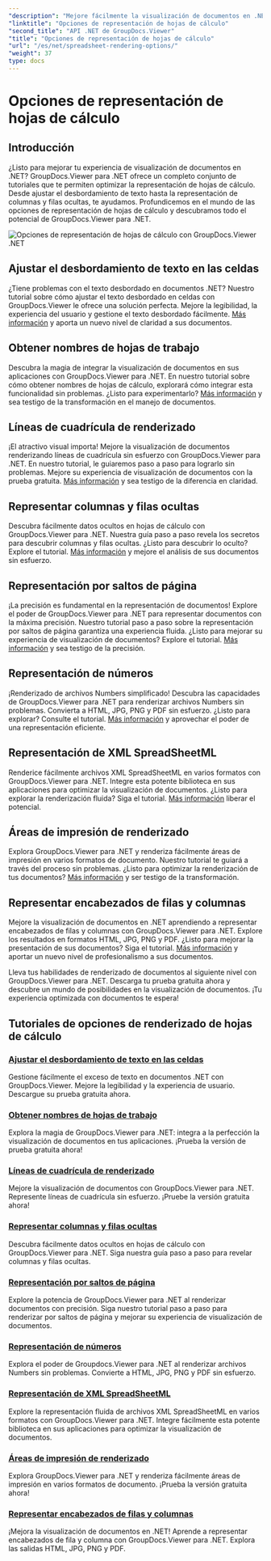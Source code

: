 ```yaml
---
"description": "Mejore fácilmente la visualización de documentos en .NET con los tutoriales de GroupDocs.Viewer. Aprenda a ajustar el desbordamiento de texto, renderizar líneas de cuadrícula y mucho más."
"linktitle": "Opciones de representación de hojas de cálculo"
"second_title": "API .NET de GroupDocs.Viewer"
"title": "Opciones de representación de hojas de cálculo"
"url": "/es/net/spreadsheet-rendering-options/"
"weight": 37
type: docs
---
```

# Opciones de representación de hojas de cálculo

## Introducción

¿Listo para mejorar tu experiencia de visualización de documentos en .NET? GroupDocs.Viewer para .NET ofrece un completo conjunto de tutoriales que te permiten optimizar la representación de hojas de cálculo. Desde ajustar el desbordamiento de texto hasta la representación de columnas y filas ocultas, te ayudamos. Profundicemos en el mundo de las opciones de representación de hojas de cálculo y descubramos todo el potencial de GroupDocs.Viewer para .NET.

![Opciones de representación de hojas de cálculo con GroupDocs.Viewer .NET](/viewer/spreadsheet-rendering-options/image.png)

## Ajustar el desbordamiento de texto en las celdas

¿Tiene problemas con el texto desbordado en documentos .NET? Nuestro tutorial sobre cómo ajustar el texto desbordado en celdas con GroupDocs.Viewer le ofrece una solución perfecta. Mejore la legibilidad, la experiencia del usuario y gestione el texto desbordado fácilmente. [Más información](./adjust-text-overflow-cells/) y aporta un nuevo nivel de claridad a sus documentos.

## Obtener nombres de hojas de trabajo

Descubra la magia de integrar la visualización de documentos en sus aplicaciones con GroupDocs.Viewer para .NET. En nuestro tutorial sobre cómo obtener nombres de hojas de cálculo, explorará cómo integrar esta funcionalidad sin problemas. ¿Listo para experimentarlo? [Más información](./get-worksheets-names/) y sea testigo de la transformación en el manejo de documentos.

## Líneas de cuadrícula de renderizado

¡El atractivo visual importa! Mejore la visualización de documentos renderizando líneas de cuadrícula sin esfuerzo con GroupDocs.Viewer para .NET. En nuestro tutorial, le guiaremos paso a paso para lograrlo sin problemas. Mejore su experiencia de visualización de documentos con la prueba gratuita. [Más información](./render-grid-lines/) y sea testigo de la diferencia en claridad.

## Representar columnas y filas ocultas

Descubra fácilmente datos ocultos en hojas de cálculo con GroupDocs.Viewer para .NET. Nuestra guía paso a paso revela los secretos para descubrir columnas y filas ocultas. ¿Listo para descubrir lo oculto? Explore el tutorial. [Más información](./render-hidden-columns-rows/) y mejore el análisis de sus documentos sin esfuerzo.

## Representación por saltos de página

¡La precisión es fundamental en la representación de documentos! Explore el poder de GroupDocs.Viewer para .NET para representar documentos con la máxima precisión. Nuestro tutorial paso a paso sobre la representación por saltos de página garantiza una experiencia fluida. ¿Listo para mejorar su experiencia de visualización de documentos? Explore el tutorial. [Más información](./rendering-by-page-breaks/) y sea testigo de la precisión.

## Representación de números

¡Renderizado de archivos Numbers simplificado! Descubra las capacidades de GroupDocs.Viewer para .NET para renderizar archivos Numbers sin problemas. Convierta a HTML, JPG, PNG y PDF sin esfuerzo. ¿Listo para explorar? Consulte el tutorial. [Más información](./rendering-numbers/) y aprovechar el poder de una representación eficiente.

## Representación de XML SpreadSheetML

Renderice fácilmente archivos XML SpreadSheetML en varios formatos con GroupDocs.Viewer para .NET. Integre esta potente biblioteca en sus aplicaciones para optimizar la visualización de documentos. ¿Listo para explorar la renderización fluida? Siga el tutorial. [Más información](./rendering-xml-spreadsheetml/) liberar el potencial.

## Áreas de impresión de renderizado

Explora GroupDocs.Viewer para .NET y renderiza fácilmente áreas de impresión en varios formatos de documento. Nuestro tutorial te guiará a través del proceso sin problemas. ¿Listo para optimizar la renderización de tus documentos? [Más información](./render-print-areas/) y ser testigo de la transformación.

## Representar encabezados de filas y columnas

Mejore la visualización de documentos en .NET aprendiendo a representar encabezados de filas y columnas con GroupDocs.Viewer para .NET. Explore los resultados en formatos HTML, JPG, PNG y PDF. ¿Listo para mejorar la presentación de sus documentos? Siga el tutorial. [Más información](./render-row-column-headings/) y aportar un nuevo nivel de profesionalismo a sus documentos.

Lleva tus habilidades de renderizado de documentos al siguiente nivel con GroupDocs.Viewer para .NET. Descarga tu prueba gratuita ahora y descubre un mundo de posibilidades en la visualización de documentos. ¡Tu experiencia optimizada con documentos te espera!
## Tutoriales de opciones de renderizado de hojas de cálculo
### [Ajustar el desbordamiento de texto en las celdas](./adjust-text-overflow-cells/)
Gestione fácilmente el exceso de texto en documentos .NET con GroupDocs.Viewer. Mejore la legibilidad y la experiencia de usuario. Descargue su prueba gratuita ahora.
### [Obtener nombres de hojas de trabajo](./get-worksheets-names/)
Explora la magia de GroupDocs.Viewer para .NET: integra a la perfección la visualización de documentos en tus aplicaciones. ¡Prueba la versión de prueba gratuita ahora!
### [Líneas de cuadrícula de renderizado](./render-grid-lines/)
Mejore la visualización de documentos con GroupDocs.Viewer para .NET. Represente líneas de cuadrícula sin esfuerzo. ¡Pruebe la versión gratuita ahora!
### [Representar columnas y filas ocultas](./render-hidden-columns-rows/)
Descubra fácilmente datos ocultos en hojas de cálculo con GroupDocs.Viewer para .NET. Siga nuestra guía paso a paso para revelar columnas y filas ocultas.
### [Representación por saltos de página](./rendering-by-page-breaks/)
Explore la potencia de GroupDocs.Viewer para .NET al renderizar documentos con precisión. Siga nuestro tutorial paso a paso para renderizar por saltos de página y mejorar su experiencia de visualización de documentos.
### [Representación de números](./rendering-numbers/)
Explora el poder de Groupdocs.Viewer para .NET al renderizar archivos Numbers sin problemas. Convierte a HTML, JPG, PNG y PDF sin esfuerzo.
### [Representación de XML SpreadSheetML](./rendering-xml-spreadsheetml/)
Explore la representación fluida de archivos XML SpreadSheetML en varios formatos con GroupDocs.Viewer para .NET. Integre fácilmente esta potente biblioteca en sus aplicaciones para optimizar la visualización de documentos.
### [Áreas de impresión de renderizado](./render-print-areas/)
Explora GroupDocs.Viewer para .NET y renderiza fácilmente áreas de impresión en varios formatos de documento. ¡Prueba la versión gratuita ahora!
### [Representar encabezados de filas y columnas](./render-row-column-headings/)
¡Mejora la visualización de documentos en .NET! Aprende a representar encabezados de fila y columna con GroupDocs.Viewer para .NET. Explora las salidas HTML, JPG, PNG y PDF.